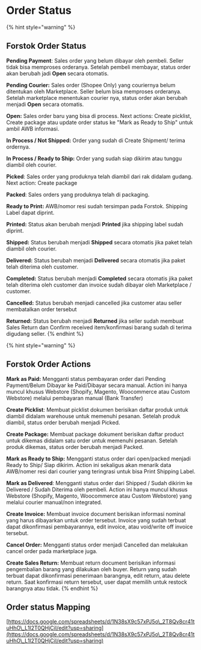 # Order Status

{% hint style="warning" %}
## Forstok Order Status

**Pending Payment**:  Sales order yang belum dibayar oleh pembeli. Seller tidak bisa memproses orderanya. Setelah pembeli membayar, status order akan berubah jadi **Open** secara otomatis.

**Pending Courier:** Sales order (Shopee Only) yang couriernya belum ditentukan oleh Marketplace. Seller belum bisa memproses orderanya. Setelah marketplace menentukan courier nya, status order akan berubah menjadi **Open** secara otomatis.

**Open:** Sales order baru yang bisa di process. Next actions: Create picklist, Create package atau update order status ke "Mark as Ready to Ship" untuk ambil AWB informasi.&#x20;

**In Process / Not Shipped:**  Order yang sudah di Create Shipment/ terima ordernya.

**In Process / Ready to Ship:** Order yang sudah siap dikirim atau tunggu diambil oleh courier.&#x20;

**Picked**: Sales order yang produknya telah diambil dari rak didalam gudang. Next action: Create package

**Packed**: Sales orders yang produknya telah di packaging. &#x20;

**Ready to Print:** AWB/nomor resi sudah tersimpan pada Forstok. Shipping Label dapat diprint.

**Printed:** Status akan berubah menjadi **Printed** jika shipping label sudah diprint.

**Shipped:** Status berubah menjadi **Shipped** secara otomatis jika paket telah diambil oleh courier. &#x20;

**Delivered:** Status berubah menjadi **Delivered** secara otomatis jika paket telah diterima oleh customer.

**Completed:** Status berubah menjadi **Completed** secara otomatis jika paket telah diterima oleh customer dan invoice sudah dibayar oleh Marketplace / customer.

**Cancelled:** Status berubah menjadi cancelled jika customer atau seller membatalkan order tersebut

**Returned:** Status berubah menjadi **Returned** jika seller sudah membuat Sales Return dan Confirm received item/konfirmasi barang sudah di terima digudang seller.
{% endhint %}

{% hint style="warning" %}
## Forstok Order Actions

**Mark as Paid:** Mengganti status pembayaran order dari Pending Payment/Belum Dibayar ke Paid/Dibayar secara manual. Action ini hanya muncul khusus Webstore (Shopify, Magento, Woocommerce atau Custom Webstore) melalui pembayaran manual (Bank Transfer)

**Create Picklist**:  Membuat picklist dokumen berisikan daftar produk untuk diambil didalam warehouse untuk memenuhi pesanan. Setelah produk diambil, status order berubah menjadi Picked.

**Create Package:** Membuat package dokument berisikan daftar product untuk dikemas didalam satu order untuk memenuhi pesanan. Setelah produk dikemas, status order berubah menjadi Packed.&#x20;

**Mark as Ready to Ship:** Mengganti status order dari open/packed menjadi Ready to Ship/ Siap dikirim. Action ini sekaligus akan menarik data AWB/nomer resi dari courier yang teringrasi untuk bisa Print Shipping Label.

**Mark as Delivered**:  Mengganti status order dari Shipped / Sudah dikirim ke Delivered / Sudah Diterima oleh pembeli. Action ini hanya muncul khusus Webstore (Shopify, Magento, Woocommerce atau Custom Webstore) yang melalui courier manual/non integrated.

**Create Invoice:** Membuat invoice document berisikan informasi nominal yang harus dibayarkan untuk order tersebut. Invoice yang sudah terbuat dapat dikonfirmasi pembayarannya, edit invoice, atau void/write off invoice tersebut.

**Cancel Order:**  Mengganti status order menjadi Cancelled dan melakukan cancel order pada marketplace juga.

**Create Sales Return:**  Membuat return document berisikan informasi pengembalian barang yang dilakukan oleh buyer. Return yang sudah terbuat dapat dikonfirmasi penerimaan barangnya, edit return, atau delete return. Saat konfirmasi return tersebut, user dapat memilih untuk restock barangnya atau tidak.
{% endhint %}

## Order status Mapping

[https://docs.google.com/spreadsheets/d/1N38sX9c57xPJ5o\_2T8Qv8cr41tuHhO\_L1I2T0QHjCiI/edit?usp=sharing](https://docs.google.com/spreadsheets/d/1N38sX9c57xPJ5o\_2T8Qv8cr41tuHhO\_L1I2T0QHjCiI/edit?usp=sharing)
